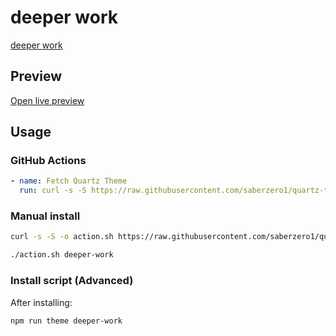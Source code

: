 # deeper work

[deeper work](https://www.lfern.com/)

## Preview

[Open live preview](https://quartz-themes.github.io/deeper-work/)

## Usage

### GitHub Actions

```yaml
- name: Fetch Quartz Theme
  run: curl -s -S https://raw.githubusercontent.com/saberzero1/quartz-themes/master/action.sh | bash -s -- deeper-work
```

### Manual install

```bash
curl -s -S -o action.sh https://raw.githubusercontent.com/saberzero1/quartz-themes/master/action.sh

./action.sh deeper-work
```

### Install script (Advanced)

After installing:

```bash
npm run theme deeper-work
```
